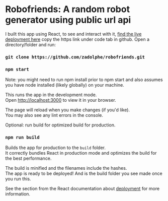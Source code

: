 # Robofriends: A random robot generator using public url api 

I built this app using React, to see and interact with it, [find the live deployment here](https://zadolphe.github.io/robofriends/)
copy the https link under code tab in github. Open a directory/folder and run:

### `git clone https://github.com/zadolphe/robofriends.git`
### `npm start`
Note: you might need to run npm install prior to npm start and also assumes you have node installed (likely globally) on your machine.

This runs the app in the development mode.\
Open [http://localhost:3000](http://localhost:3000) to view it in your browser.

The page will reload when you make changes (if you'd like).\
You may also see any lint errors in the console.

Optional: run build for optimized build for production.

### `npm run build`

Builds the app for production to the `build` folder.\
It correctly bundles React in production mode and optimizes the build for the best performance.

The build is minified and the filenames include the hashes.\
The app is ready to be deployed! And is the build folder you see made once you run this.

See the section from the React documentation about [deployment](https://facebook.github.io/create-react-app/docs/deployment) for more information.

